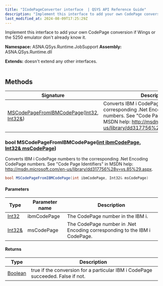 ```yaml
---
title: "ICodePageConverter interface  | QSYS API Reference Guide"
description: "Implement this interface to add your own CodePage conversion if Wings or the 5250 emulator don&#39;t already know it. "
last_modified_at: 2024-08-09T17:25:29Z
---
```


Implement this interface to add your own CodePage conversion if Wings or the 5250 emulator don't already know it.

**Namespace:** ASNA.QSys.Runtime.JobSupport
**Assembly:** ASNA.QSys.Runtime.dll

**Extends:** doesn't extend any other interfaces.
<br>
<br>

## Methods

| Signature | Description |
| --- | --- |
| [MSCodePageFromIBMCodePage](#bool-mscodepagefromibmcodepageint-ibmcodepage-int32-mscodepage)([Int32](https://docs.microsoft.com/en-us/dotnet/api/system.int32), [Int32&](https://docs.microsoft.com/en-us/dotnet/api/system.int32)) | Converts IBM i CodePage numbers to the corresponding .Net Encoding CodePage numbers. See "Code Page Identifiers" in MSDN help: http://msdn.microsoft.com/en-us/library/dd317756%28v=vs.85%29.aspx.

### bool MSCodePageFromIBMCodePage([int ibmCodePage](https://learn.microsoft.com/en-us/dotnet/csharp/language-reference/builtin-types/integral-numeric-types), [Int32& msCodePage](https://docs.microsoft.com/en-us/dotnet/api/system.int32))

Converts IBM i CodePage numbers to the corresponding .Net Encoding CodePage numbers. See "Code Page Identifiers" in MSDN help: http://msdn.microsoft.com/en-us/library/dd317756%28v=vs.85%29.aspx.

```cs
bool MSCodePageFromIBMCodePage(int ibmCodePage, Int32& msCodePage)
```

#### Parameters

| Type | Parameter name | Description
| --- | --- | ---
| [Int32](https://docs.microsoft.com/en-us/dotnet/api/system.int32) | ibmCodePage | The CodePage number in the IBM i.
| [Int32&](https://docs.microsoft.com/en-us/dotnet/api/system.int32) | msCodePage | The CodePage number in .Net Encoding corresponding to the IBM i CodePage.

#### Returns

| Type | Description
| --- | ---
| [Boolean](https://docs.microsoft.com/en-us/dotnet/api/system.boolean) | true if the conversion for a particular IBM i CodePage succeeded. False if not.
